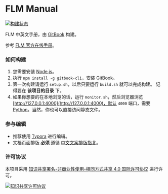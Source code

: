 # FLM Manual

[![构建状态](https://ci.appveyor.com/api/projects/status/07ol4k59v1iqo80n?svg=true)](https://ci.appveyor.com/project/moeshin/flm-manual)

FLM 中英文手册，由 [GitBook](https://github.com/GitbookIO/gitbook-cli) 构建。

参考 [FLM 官方在线手册](https://www.image-line.com/support/flstudio_mobile_online_manual/html/plugins/FL%20Studio%20Mobile.htm)。

### 如何构建

1. 您需要安装 [Node.js](https://nodejs.org/zh-cn/)。
2. 执行 `npm install -g gitbook-cli`，安装 GitBook。
3. 第一次构建请运行 `setup.sh`，以后只要运行 `build.sh` 就可以完成构建。
   记得要在 **该项目的目录** 下。
4. 如果你想要的在本地浏览的话，运行 `monitor.sh`，然后浏览器浏览 [http://127.0.0.1:4000](http://127.0.0.1:4000)，默认 `4000` 端口，需要 [Python](https://www.python.org/)。当然，你也可以直接访问静态文件。

### 参与编辑

- 推荐使用 [Typora](https://www.typora.io/) 进行编辑。
- 文档页面排版 **必须** 遵循 [中文文案排版指北](https://github.com/sparanoid/chinese-copywriting-guidelines)。

### 许可协议

本项目采用 [知识共享署名-非商业性使用-相同方式共享 4.0 国际许可协议](https://creativecommons.org/licenses/by-nc-sa/4.0/) 进行许可。

[![知识共享许可协议](https://i.creativecommons.org/l/by-nc-sa/4.0/88x31.png)](https://creativecommons.org/licenses/by-nc-sa/4.0/)
